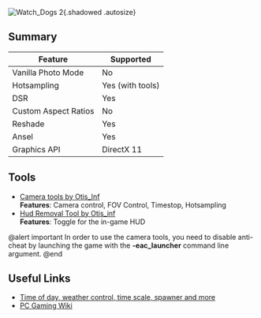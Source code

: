 ![Watch_Dogs 2](Images\wd2_header.png "Shot by random ork"){.shadowed .autosize}

## Summary

Feature | Supported
--|--
Vanilla Photo Mode | No
Hotsampling | Yes (with tools)
DSR | Yes
Custom Aspect Ratios | No
Reshade | Yes
Ansel | Yes
Graphics API | DirectX 11
 
## Tools

* [Camera tools by Otis_Inf](https://patreon.com/Otis_Inf)  
**Features**: Camera control, FOV Control, Timestop, Hotsampling
* [Hud Removal Tool by Otis_inf](https://mega.nz/#!FQQShJyS!Ipg4CycflblD2LvZdlfQMgl29ptx_yqPX_HA03u5hoU)  
**Features**: Toggle for the in-game HUD

@alert important
In order to use the camera tools, you need to disable anti-cheat by launching the game with the **-eac_launcher** command line argument.
@end

## Useful Links

* [Time of day, weather control, time scale, spawner and more](https://www.moddb.com/mods/watch-dogs-2-scripthook) 
* [PC Gaming Wiki](https://pcgamingwiki.com/wiki/Watch_Dogs_2)
